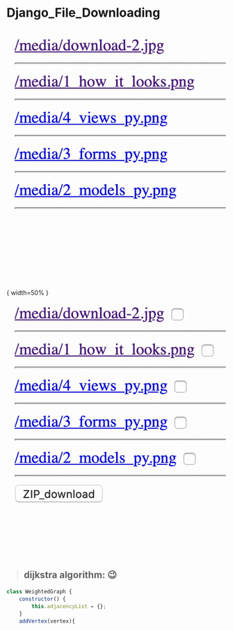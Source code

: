 # Django_File_Downloading

![download_as_it_is](download_as_it_is.gif){ width=50% }
![download_as_zip](download_as_zip.gif)


> ## dijkstra algorithm: :wink:
``` js
class WeightedGraph {
    constructor() {
        this.adjacencyList = {};
    }
    addVertex(vertex){
